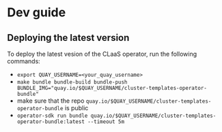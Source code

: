 # Dev guide
## Deploying the latest version
To deploy the latest vesion of the CLaaS operator, run the following commands:
- `export QUAY_USERNAME=<your_quay_username>`
- `make bundle bundle-build bundle-push BUNDLE_IMG="quay.io/$QUAY_USERNAME/cluster-templates-operator-bundle"`
- make sure that the repo `quay.io/$QUAY_USERNAME/cluster-templates-operator-bundle` is public
- `operator-sdk run bundle quay.io/$QUAY_USERNAME/cluster-templates-operator-bundle:latest --timeout 5m`
